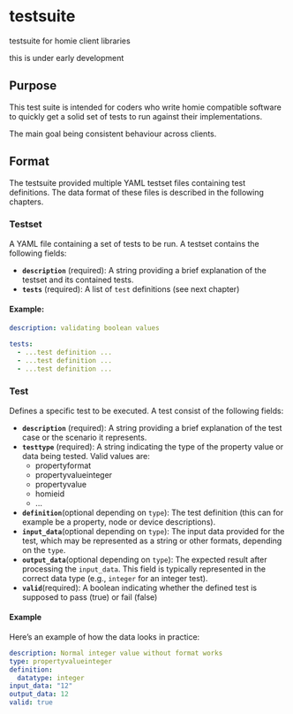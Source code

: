 # testsuite

testsuite for homie client libraries

this is under early development

## Purpose

This test suite is intended for coders who write homie compatible software to quickly get a solid set of tests to run against their implementations.

The main goal being consistent behaviour across clients.

## Format

The testsuite provided multiple YAML testset files containing test definitions.
The data format of these files is described in the following chapters.

### Testset

A YAML file containing a set of tests to be run. A testset contains the following fields:

- **`description`** (required): A string providing a brief explanation of the testset and its contained tests.
- **`tests`** (required): A list of `test` definitions (see next chapter)

#### Example:

```yaml
description: validating boolean values

tests:
  - ...test definition ...
  - ...test definition ...
  - ...test definition ...
```

### Test

Defines a specific test to be executed. A test consist of the following fields:

- **`description`** (required): A string providing a brief explanation of the test case or the scenario it represents.
- **`testtype`** (required): A string indicating the type of the property value or data being tested. Valid values are:
  - propertyformat
  - propertyvalueinteger
  - propertyvalue
  - homieid
  - ...
- **`definition`**(optional depending on `type`): The test definition (this can for example be a property, node or device descriptions).
- **`input_data`**(optional depending on `type`): The input data provided for the test, which may be represented as a string or other formats, depending on the `type`.
- **`output_data`**(optional depending on `type`): The expected result after processing the `input_data`. This field is typically represented in the correct data type (e.g., `integer` for an integer test).
- **`valid`**(required): A boolean indicating whether the defined test is supposed to pass (true) or fail (false)

#### Example

Here’s an example of how the data looks in practice:

```yaml
description: Normal integer value without format works
type: propertyvalueinteger
definition:
  datatype: integer
input_data: "12"
output_data: 12
valid: true
```
